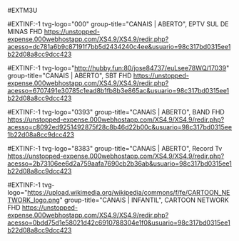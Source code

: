 #EXTM3U

#EXTINF:-1 tvg-logo="000" group-title="CANAIS | ABERTO", EPTV SUL DE MINAS FHD
https://unstopped-expense.000webhostapp.com/XS4.9/XS4.9/redir.php?acesso=dc781a6b9c87191f7bb5d2434240c4ee&usuario=98c317bd0315ee1b22d08a8cc9dcc423

#EXTINF:-1 tvg-logo="http://hubby.fun:80/jose84737/euLsee78WQ/17039" group-title="CANAIS | ABERTO", SBT FHD
https://unstopped-expense.000webhostapp.com/XS4.9/XS4.9/redir.php?acesso=6707491e30785c1ead8b1fb8b3e865ac&usuario=98c317bd0315ee1b22d08a8cc9dcc423

#EXTINF:-1 tvg-logo="0393" group-title="CANAIS | ABERTO", BAND FHD
https://unstopped-expense.000webhostapp.com/XS4.9/XS4.9/redir.php?acesso=c8092ed9251492875f28c8b46d22b00c&usuario=98c317bd0315ee1b22d08a8cc9dcc423

#EXTINF:-1 tvg-logo="8383" group-title="CANAIS | ABERTO", Record Tv
https://unstopped-expense.000webhostapp.com/XS4.9/XS4.9/redir.php?acesso=2b73106ee6d2a759aafa7690cb2b36ab&usuario=98c317bd0315ee1b22d08a8cc9dcc423

#EXTINF:-1 tvg-logo="https://upload.wikimedia.org/wikipedia/commons/f/fe/CARTOON_NETWORK_logo.png" group-title="CANAIS | INFANTIL", CARTOON NETWORK FHD
https://unstopped-expense.000webhostapp.com/XS4.9/XS4.9/redir.php?acesso=0bdd75d1e58021d42c6910788304e1f0&usuario=98c317bd0315ee1b22d08a8cc9dcc423
